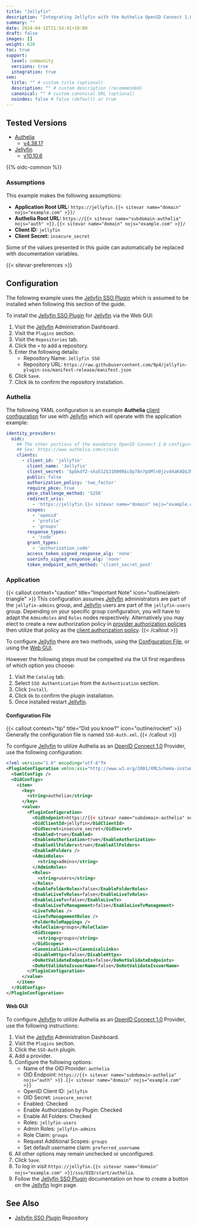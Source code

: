 ```yaml
---
title: "Jellyfin"
description: "Integrating Jellyfin with the Authelia OpenID Connect 1.0 Provider."
summary: ""
date: 2024-04-12T21:54:41+10:00
draft: false
images: []
weight: 620
toc: true
support:
  level: community
  versions: true
  integration: true
seo:
  title: "" # custom title (optional)
  description: "" # custom description (recommended)
  canonical: "" # custom canonical URL (optional)
  noindex: false # false (default) or true
---
```


## Tested Versions

- [Authelia]
  - [v4.38.17](https://github.com/authelia/authelia/releases/tag/v4.38.17)
- [Jellyfin]
  - [v10.10.6](https://github.com/jellyfin/jellyfin/releases/tag/v10.10.6)

{{% oidc-common %}}

### Assumptions

This example makes the following assumptions:

- __Application Root URL:__ `https://jellyfin.{{< sitevar name="domain" nojs="example.com" >}}/`
- __Authelia Root URL:__ `https://{{< sitevar name="subdomain-authelia" nojs="auth" >}}.{{< sitevar name="domain" nojs="example.com" >}}/`
- __Client ID:__ `jellyfin`
- __Client Secret:__ `insecure_secret`

Some of the values presented in this guide can automatically be replaced with documentation variables.

{{< sitevar-preferences >}}

## Configuration

The following example uses the [Jellyfin SSO Plugin] which is assumed to be installed when following this
section of the guide.

To install the [Jellyfin SSO Plugin] for [Jellyfin] via the Web GUI:

1. Visit the [Jellyfin] Administration Dashboard.
2. Visit the `Plugins` section.
3. Visit the `Repositories` tab.
4. Click the `+` to add a repository.
5. Enter the following details:
   - Repository Name: `Jellyfin SSO`
   - Repository URL: `https://raw.githubusercontent.com/9p4/jellyfin-plugin-sso/manifest-release/manifest.json`
6. Click `Save`.
7. Click `Ok` to confirm the repository installation.

### Authelia

The following YAML configuration is an example __Authelia__ [client configuration] for use with [Jellyfin] which will
operate with the application example:

```yaml {title="configuration.yml"}
identity_providers:
  oidc:
    ## The other portions of the mandatory OpenID Connect 1.0 configuration go here.
    ## See: https://www.authelia.com/c/oidc
    clients:
      - client_id: 'jellyfin'
        client_name: 'Jellyfin'
        client_secret: '$pbkdf2-sha512$310000$c8p78n7pUMln0jzvd4aK4Q$JNRBzwAo0ek5qKn50cFzzvE9RXV88h1wJn5KGiHrD0YKtZaR/nCb2CJPOsKaPK0hjf.9yHxzQGZziziccp6Yng'  # The digest of 'insecure_secret'.
        public: false
        authorization_policy: 'two_factor'
        require_pkce: true
        pkce_challenge_method: 'S256'
        redirect_uris:
          - 'https://jellyfin.{{< sitevar name="domain" nojs="example.com" >}}/sso/OID/redirect/authelia'
        scopes:
          - 'openid'
          - 'profile'
          - 'groups'
        response_types:
          - 'code'
        grant_types:
          - 'authorization_code'
        access_token_signed_response_alg: 'none'
        userinfo_signed_response_alg: 'none'
        token_endpoint_auth_method: 'client_secret_post'
```

### Application

{{< callout context="caution" title="Important Note" icon="outline/alert-triangle" >}}
This configuration assumes [Jellyfin](https://jellyfin.org/) administrators are part of the `jellyfin-admins` group, and
[Jellyfin](https://jellyfin.org/) users are part of the `jellyfin-users` group. Depending on your specific group configuration, you will have
to adapt the `AdminRoles` and `Roles` nodes respectively. Alternatively you may elect to create a new authorization
policy in [provider authorization policies](../../../configuration/identity-providers/openid-connect/provider.md#authorization_policies) then utilize that policy as the [client authorization policy](./../../configuration/identity-providers/openid-connect/clients.md#authorization_policy).
{{< /callout >}}

To configure [Jellyfin] there are two methods, using the [Configuration File](#configuration-file), or using the
[Web GUI](#web-gui).

However the following steps must be compelted via the UI first regardless of which option you choose:

1. Visit the `Catalog` tab.
2. Select `SSO Authentication` from the `Authentication` section.
3. Click `Install`.
4. Click `Ok` to confirm the plugin installation.
5. Once installed restart [Jellyfin].

#### Configuration File

{{< callout context="tip" title="Did you know?" icon="outline/rocket" >}}
Generally the configuration file is named `SSO-Auth.xml`.
{{< /callout >}}

To configure [Jellyfin] to utilize Authelia as an [OpenID Connect 1.0] Provider, use the following configuration:

```xml {title="SSO-Auth.xml"}
<?xml version="1.0" encoding="utf-8"?>
<PluginConfiguration xmlns:xsi="http://www.w3.org/2001/XMLSchema-instance" xmlns:xsd="http://www.w3.org/2001/XMLSchema">
  <SamlConfigs />
  <OidConfigs>
    <item>
      <key>
        <string>authelia</string>
      </key>
      <value>
        <PluginConfiguration>
          <OidEndpoint>https://{{< sitevar name="subdomain-authelia" nojs="auth" >}}.{{< sitevar name="domain" nojs="example.com" >}}</OidEndpoint>
          <OidClientId>jellyfin</OidClientId>
          <OidSecret>insecure_secret</OidSecret>
          <Enabled>true</Enabled>
          <EnableAuthorization>true</EnableAuthorization>
          <EnableAllFolders>true</EnableAllFolders>
          <EnabledFolders />
          <AdminRoles>
            <string>admins</string>
          </AdminRoles>
          <Roles>
            <string>users</string>
          </Roles>
          <EnableFolderRoles>false</EnableFolderRoles>
          <EnableLiveTvRoles>false</EnableLiveTvRoles>
          <EnableLiveTv>false</EnableLiveTv>
          <EnableLiveTvManagement>false</EnableLiveTvManagement>
          <LiveTvRoles />
          <LiveTvManagementRoles />
          <FolderRoleMappings />
          <RoleClaim>groups</RoleClaim>
          <OidScopes>
            <string>groups</string>
          </OidScopes>
          <CanonicalLinks></CanonicalLinks>
          <DisableHttps>false</DisableHttps>
          <DoNotValidateEndpoints>false</DoNotValidateEndpoints>
          <DoNotValidateIssuerName>false</DoNotValidateIssuerName>
        </PluginConfiguration>
      </value>
    </item>
  </OidConfigs>
</PluginConfiguration>
```

#### Web GUI

To configure [Jellyfin] to utilize Authelia as an [OpenID Connect 1.0] Provider, use the following instructions:

1. Visit the [Jellyfin] Administration Dashboard.
2. Visit the `Plugins` section.
3. Click the `SSO-Auth` plugin.
4. Add a provider.
5. Configure the following options:
    - Name of the OID Provider: `authelia`
    - OID Endpoint: `https://{{< sitevar name="subdomain-authelia" nojs="auth" >}}.{{< sitevar name="domain" nojs="example.com" >}}`
    - OpenID Client ID: `jellyfin`
    - OID Secret: `insecure_secret`
    - Enabled: Checked
    - Enable Authorization by Plugin: Checked
    - Enable All Folders: Checked
    - Roles: `jellyfin-users`
    - Admin Roles: `jellyfin-admins`
    - Role Claim: `groups`
    - Request Additional Scopes: `groups`
    - Set default username claim: `preferred_username`
6. All other options may remain unchecked or unconfigured.
7. Click `Save`.
8. To log in visit `https://jellyfin.{{< sitevar name="domain" nojs="example.com" >}}/sso/OID/start/authelia`.
9. Follow the [Jellyfin SSO Plugin] documentation on how to create a button on the [Jellyfin] login page.

## See Also

- [Jellyfin SSO Plugin] Repository

[Authelia]: https://www.authelia.com
[Jellyfin]: https://jellyfin.org/
[Jellyfin SSO Plugin]: https://github.com/9p4/jellyfin-plugin-sso
[OpenID Connect 1.0]: ../../openid-connect/introduction.md
[client configuration]: ../../../configuration/identity-providers/openid-connect/clients.md

